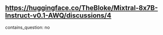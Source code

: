 ## https://huggingface.co/TheBloke/Mixtral-8x7B-Instruct-v0.1-AWQ/discussions/4

contains_question: no